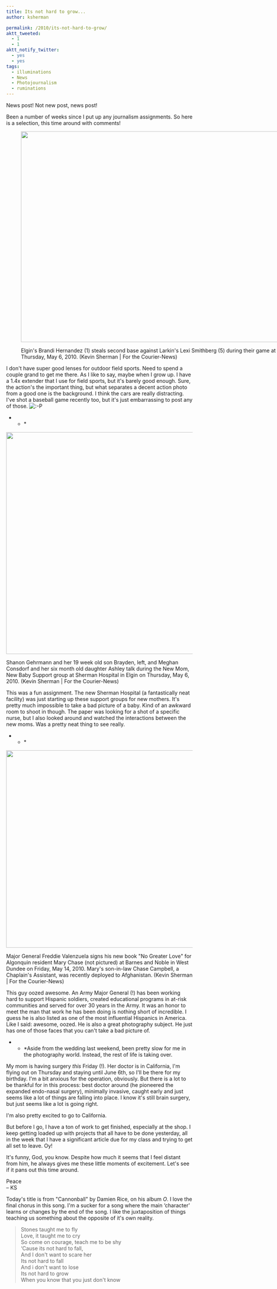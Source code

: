 ```yaml
---
title: Its not hard to grow...
author: ksherman

permalink: /2010/its-not-hard-to-grow/
aktt_tweeted:
  - 1
  - 1
aktt_notify_twitter:
  - yes
  - yes
tags:
  - illuminations
  - News
  - Photojournalism
  - ruminations
---
```


News post! Not new post, news post!

Been a number of weeks since I put up any journalism assignments. So here is a selection, this time around with comments!<figure style="width: 800px;" class="wp-caption aligncenter">

<img title="EL07GSB_05" src="https://s3-us-west-2.amazonaws.com/assets.kshermphoto.com/2010PostsImages/05-MAY/EL07GSB_05.jpg" alt="" width="800" height="569" /><figcaption class="wp-caption-text">Elgin's Brandi Hernandez (1) steals second base against Larkin's Lexi Smithberg (5) during their game at Elgin on Thursday, May 6, 2010. (Kevin Sherman | For the Courier-News)</figcaption></figure>

I don't have super good lenses for outdoor field sports. Need to spend a couple grand to get me there. As I like to say, maybe when I grow up. I have a 1.4x extender that I use for field sports, but it's barely good enough. Sure, the action's the important thing, but what separates a decent action photo from a good one is the background. I think the cars are really distracting. I've shot a baseball game recently too, but it's just embarrassing to post any of those. <img src="http://kshermphoto.com/wp-includes/images/smilies/icon_razz.gif" alt=":-P" class="wp-smiley" />

* * \*<figure style="width: 800px;" class="wp-caption aligncenter">

<img title="EL09_5QS_P1_02" src="https://s3-us-west-2.amazonaws.com/assets.kshermphoto.com/2010PostsImages/05-MAY/EL09_5QS_P1_02.jpg" alt="" width="800" height="599" /><figcaption class="wp-caption-text">Shanon Gehrmann and her 19 week old son Brayden, left, and Meghan Consdorf and her six month old daughter Ashley talk during the New Mom, New Baby Support group at Sherman Hospital in Elgin on Thursday, May 6, 2010. (Kevin Sherman | For the Courier-News)</figcaption></figure>

This was a fun assignment. The new Sherman Hospital (a fantastically neat facility) was just starting up these support groups for new mothers. It's pretty much impossible to take a bad picture of a baby. Kind of an awkward room to shoot in though. The paper was looking for a shot of a specific nurse, but I also looked around and watched the interactions between the new moms. Was a pretty neat thing to see really.

* * \*<figure style="width: 800px;" class="wp-caption aligncenter">

<img title="EL16_GENERAL_S1_02" src="https://s3-us-west-2.amazonaws.com/assets.kshermphoto.com/2010PostsImages/05-MAY/EL16_GENERAL_S1_02.jpg" alt="" width="800" height="533" /><figcaption class="wp-caption-text">Major General Freddie Valenzuela signs his new book "No Greater Love" for Algonquin resident Mary Chase (not pictured) at Barnes and Noble in West Dundee on Friday, May 14, 2010. Mary's son-in-law Chase Campbell, a Chaplain's Assistant, was recently deployed to Afghanistan. (Kevin Sherman | For the Courier-News)</figcaption></figure>

This guy oozed awesome. An Army Major General (!) has been working hard to support Hispanic soldiers, created educational programs in at-risk communities and served for over 30 years in the Army. It was an honor to meet the man that work he has been doing is nothing short of incredible. I guess he is also listed as one of the most influential Hispanics in America. Like I said: awesome, oozed. He is also a great photography subject. He just has one of those faces that you can't take a bad picture of.

* * \*Aside from the wedding last weekend, been pretty slow for me in the photography world. Instead, the rest of life is taking over.</p>

My mom is having surgery _this_ Friday (!). Her doctor is in California, I'm flying out on Thursday and staying until June 6th, so I'll be there for my birthday. I'm a bit anxious for the operation, obviously. But there is a lot to be thankful for in this process: best doctor around (he pioneered the expanded endo-nasal surgery), minimally invasive, caught early and just seems like a lot of things are falling into place. I know it's still brain surgery, but just seems like a lot is going right.

I'm also pretty excited to go to California.

But before I go, I have a ton of work to get finished, especially at the shop. I keep getting loaded up with projects that all have to be done yesterday, all in the week that I have a significant article due for my class and trying to get all set to leave. Oy!

It's funny, God, you know. Despite how much it seems that I feel distant from him, he always gives me these little moments of excitement. Let's see if it pans out this time around.

Peace\
– KS

Today's title is from "Cannonball" by Damien Rice, on his album _O_. I love the final chorus in this song. I'm a sucker for a song where the main &#8216;character' learns or changes by the end of the song. I like the juxtaposition of things teaching us something about the opposite of it's own reality.

> Stones taught me to fly\
> Love, it taught me to cry\
> So come on courage, teach me to be shy\
> &#8216;Cause its not hard to fall,\
> And I don't want to scare her\
> Its not hard to fall\
> And i don't want to lose\
> Its not hard to grow\
> When you know that you just don't know
